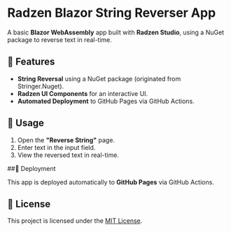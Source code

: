 # Radzen Blazor String Reverser App

A basic **Blazor WebAssembly** app built with **Radzen Studio**, using a NuGet package to reverse text in real-time.

## 🚀 Features

- **String Reversal** using a NuGet package (originated from Stringer.Nuget).
- **Radzen UI Components** for an interactive UI.
- **Automated Deployment** to GitHub Pages via GitHub Actions.

## 🎯 Usage

1. Open the **"Reverse String"** page.
2. Enter text in the input field.
3. View the reversed text in real-time.

##🚀 Deployment

This app is deployed automatically to **GitHub Pages** via GitHub Actions.

## 📝 License

This project is licensed under the [MIT License](LICENSE).

